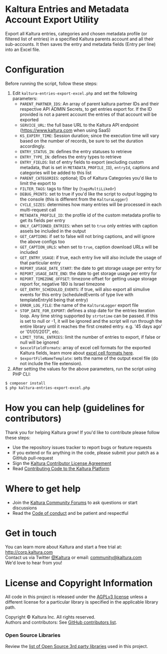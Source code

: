 # Kaltura Entries and Metadata Account Export Utility
Export all Kaltura entries, categories and chosen metadata profile (or filtered list of entries) in a specified Kaltura parents account and all their sub-accounts. It then saves the entry and metadata fields (Entry per line) into an Excel file.

# Configuration
Before running the script, follow these steps:

1. Edit `kaltura-entries-export-excel.php` and set the following parameters:  
	* `PARENT_PARTNER_IDS`: An array of parent kaltura partner IDs and their respective API ADMIN Secrets, to get entries export for. If the ID provided is not a parent account the entries of that account will be exported
	* `SERVICE_URL`: the full base URL to the Kaltura API endpoint (https://www.kaltura.com when using SaaS)
	* `KS_EXPIRY_TIME`: Session duration; since the execution time will vary based on the number of records, be sure to set the duration accordingly.
	* `ENTRY_STATUS_IN`: defines the entry statuses to retrieve  
	* `ENTRY_TYPE_IN`: defines the entry types to retrieve 
	* `ENTRY_FIELDS`: list of entry fields to export (excluding custom metadata, that is set in `METADATA_PROFILE_ID`), `entryId`, captions and categories will be added to this list
	* `PARENT_CATEGORIES`: optional; IDs of Kaltura Categories you'd like to limit the export to
	* `FILTER_TAGS`: tags to filter by (`tagsMultiLikeOr`)
	* `DEBUG_PRINTS`: set to true if you'd like the script to output logging to the console (this is different from the `KalturaLogger`)
	* `CYCLE_SIZES`: determines how many entries will be processed in each multi-request call
	* `METADATA_PROFILE_ID`: the profile id of the custom metadata profile to get its fields per entry
	* `ONLY_CAPTIONED_ENTRIES`: when set to `true` only entries with caption assets be included in the output
	* `GET_CAPTIONS`: if set to false will not bring captions, and will ignore the above configs too
	* `GET_CAPTION_URLS`: when set to `true`, caption download URLs will be included
	* `GET_ENTRY_USAGE`: if true, each entry live will also include the usage of that particular entry
	* `REPORT_USAGE_DATE_START`: the date to get storage usage per entry for
	* `REPORT_USAGE_DATE_END`: the date to get storage usage per entry for
	* `REPORT_TIMEZONE_OFFSET`: timezone offset for getting usage storage report for, negative 180 is Israel timezone
	* `GET_ENTRY_SCHEDULED_EVENTS`: if true, will also export all simulive events for this entry (scheduledEvents of type live with templateEntryId being that entry)
	* `ERROR_LOG_FILE`: the name of the `KalturaLogger` export file
	* `STOP_DATE_FOR_EXPORT`: defines a stop date for the entries iteration loop. Any time string supported by `strtotime` can be passed. If this is set to null or -1, it will be ignored and the script will run through the entire library until it reaches the first created entry. e.g. '45 days ago' or '01/01/2017', etc. 
	* `LIMIT_TOTAL_ENTRIES`: limit the number of entries to export, if false or null will be ignored
	* `$excelFieldFormats`: array of excel cell formats for the exported Kaltura fields, learn more about [excel cell formats here](https://support.microsoft.com/en-us/office/number-format-codes-5026bbd6-04bc-48cd-bf33-80f18b4eae68).
	* `$exportFileNameTemplate`: sets the name of the output excel file (do not include the file extension).
2. After setting the values for the above parameters, run the script using PHP CLI:  
```bash
$ composer install
$ php kaltura-entries-export-excel.php
```

# How you can help (guidelines for contributors) 
Thank you for helping Kaltura grow! If you'd like to contribute please follow these steps:
* Use the repository issues tracker to report bugs or feature requests
* If you extend or fix anything in the code, please submit your patch as a GitHub pull-request
* Sign the [Kaltura Contributor License Agreement](https://agentcontribs.kaltura.org/)
* Read [Contributing Code to the Kaltura Platform](https://github.com/kaltura/platform-install-packages/blob/master/doc/Contributing-to-the-Kaltura-Platform.md)

# Where to get help
* Join the [Kaltura Community Forums](https://forum.kaltura.org/) to ask questions or start discussions
* Read the [Code of conduct](https://forum.kaltura.org/faq) and be patient and respectful

# Get in touch
You can learn more about Kaltura and start a free trial at: http://corp.kaltura.com    
Contact us via Twitter [@Kaltura](https://twitter.com/Kaltura) or email: community@kaltura.com  
We'd love to hear from you!

# License and Copyright Information
All code in this project is released under the [AGPLv3 license](http://www.gnu.org/licenses/agpl-3.0.html) unless a different license for a particular library is specified in the applicable library path.   

Copyright © Kaltura Inc. All rights reserved.   
Authors and contributors: See [GitHub contributors list](https://github.com/kaltura-vpaas/kaltura-accounts-entries-export/graphs/contributors).  

### Open Source Libraries
Review the [list of Open Source 3rd party libraries](open-source-libraries.md) used in this project.
